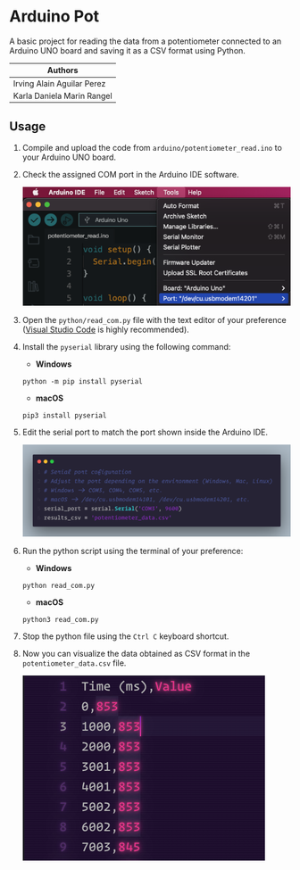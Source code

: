 # Arduino Pot

A basic project for reading the data from a potentiometer connected to an Arduino UNO board and saving it as a CSV format using Python.

| Authors                    |
| -------------------------- |
| Irving Alain Aguilar Perez |
| Karla Daniela Marin Rangel |

## Usage

1. Compile and upload the code from `arduino/potentiometer_read.ino` to your Arduino UNO board.
2. Check the assigned COM port in the Arduino IDE software.

    ![Arduino UNO Serial Port](./res/img/check_port.png)

3. Open the `python/read_com.py` file with the text editor of your preference ([Visual Studio Code](https://code.visualstudio.com/) is highly recommended).
4. Install the `pyserial` library using the following command:
   - **Windows**
   ```bash=
   python -m pip install pyserial
   ```
   - **macOS**
   ```bash=
   pip3 install pyserial
   ```
5. Edit the serial port to match the port shown inside the Arduino IDE.

   ![Serial Port Config](./res/img/port_config.png)

6. Run the python script using the terminal of your preference:
   - **Windows**
   ```bash=
   python read_com.py
   ```
   - **macOS**
   ```bash=
   python3 read_com.py
   ```
7. Stop the python file using the `Ctrl C` keyboard shortcut.
8. Now you can visualize the data obtained as CSV format in the `potentiometer_data.csv` file.

    ![Results CSV](./res/img/results_csv.png)